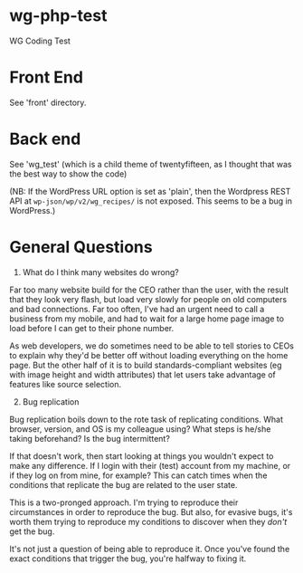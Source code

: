 # wg-php-test

WG Coding Test

Front End
=========

See 'front' directory.

Back end
========

See 'wg_test' (which is a child theme of twentyfifteen, as I thought that was the best way to show the code)

(NB: If the WordPress URL option is set as 'plain', then the Wordpress REST API at `wp-json/wp/v2/wg_recipes/` is not exposed. This seems to be a bug in WordPress.)

General Questions
=================

1. What do I think many websites do wrong?

Far too many website build for the CEO rather than the user, with the result that
they look very flash, but load very slowly for people on old computers and bad
connections. Far too often, I've had an urgent need to call a business from my
mobile, and had to wait for a large home page image to load before I can get to
their phone number.

As web developers, we do sometimes need to be able to tell stories to CEOs to
explain why they'd be better off without loading everything on the home page. 
But the other half of it is to build standards-compliant websites (eg with 
image height and width attributes) that let users take advantage of features
like source selection.

2. Bug replication

Bug replication boils down to the rote task of replicating conditions.
What browser, version, and OS is my colleague using? What steps is he/she
taking beforehand? Is the bug intermittent? 

If that doesn't work, then start looking at things you wouldn't expect to
make any difference. If I login with their (test) account from my machine, 
or if they log on from mine, for example? This can catch times when the
conditions that replicate the bug are related to the user state.

This is a two-pronged approach. I'm trying to reproduce their circumstances
in order to reproduce the bug. But also, for evasive bugs, it's worth them trying 
to reproduce my conditions to discover when they *don't* get the bug.

It's not just a question of being able to reproduce it. Once you've found the 
exact conditions that trigger the bug, you're halfway to fixing it.

